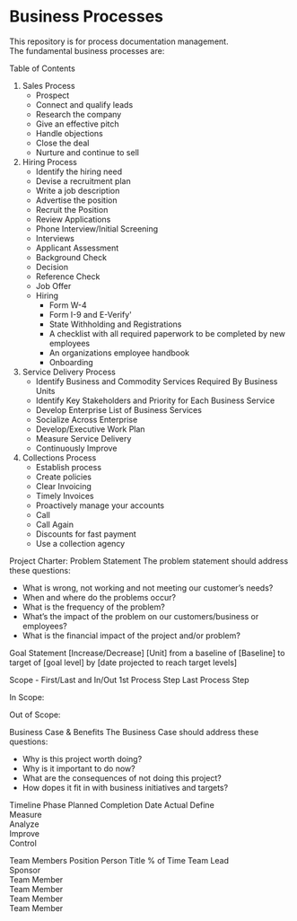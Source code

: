 # Business Processes
This repository is for process documentation management.    
The fundamental business processes are:

Table of Contents  
 1. Sales Process
    - Prospect
    - Connect and qualify leads
    - Research the company
    - Give an effective pitch
    - Handle objections
    - Close the deal 
    - Nurture and continue to sell
 2. Hiring Process
    - Identify the hiring need
    - Devise a recruitment plan
    - Write a job description
    - Advertise the position
    - Recruit the Position
    - Review Applications
    - Phone Interview/Initial Screening
    - Interviews
    - Applicant Assessment
    - Background Check
    - Decision
    - Reference Check
    - Job Offer
    - Hiring 
        - Form W-4
        - Form I-9 and E-Verify'
        - State Withholding and Registrations
        - A checklist with all required paperwork to be completed by new employees
        - An organizations employee handbook
        - Onboarding
 3. Service Delivery Process
     - Identify Business and Commodity Services Required By Business Units
     - Identify Key Stakeholders and Priority for Each Business Service
     - Develop Enterprise List of Business Services
     - Socialize Across Enterprise
     - Develop/Executive Work Plan
     - Measure Service Delivery
     - Continuously Improve
 4. Collections Process
     - Establish process
     - Create policies
     - Clear Invoicing
     - Timely Invoices
     - Proactively manage your accounts
     - Call
     - Call Again
     - Discounts for fast payment
     - Use a collection agency

Project Charter:
Problem Statement
The problem statement should address these questions:
* What is wrong, not working and not meeting our customer’s needs?
* When and where do the problems occur?
* What is the frequency of the problem?
* What’s the impact of the problem on our customers/business or employees?
* What is the financial impact of the project and/or problem?

Goal Statement
[Increase/Decrease] [Unit] from a baseline of [Baseline] to target of [goal level] by [date projected to reach target levels] 

Scope - First/Last and In/Out
1st Process Step
Last Process Step

In Scope:

Out of Scope:

Business Case & Benefits
The Business Case should address these questions:
* Why is this project worth doing?
* Why is it important to do now?
* What are the consequences of not doing this project?
* How dopes it fit in with business initiatives and targets?

Timeline
Phase	Planned Completion Date	Actual
Define		
Measure		
Analyze		
Improve		
Control		


Team Members 
Position	Person	Title	% of Time
Team Lead			
Sponsor			
Team Member			
Team Member			
Team Member			
Team Member			

